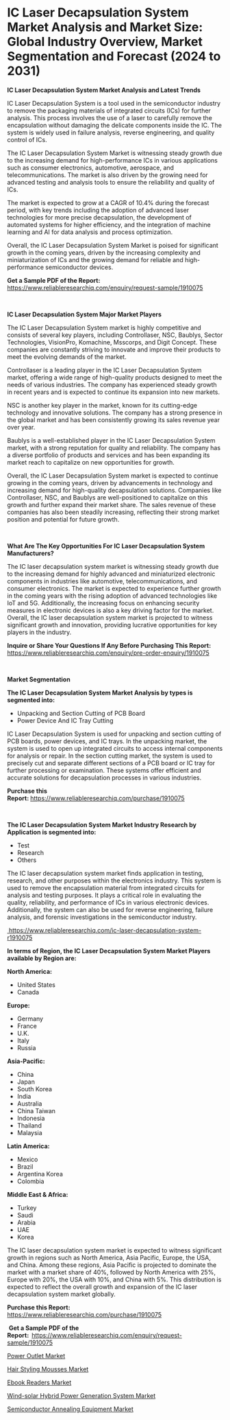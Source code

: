 <p><h1>IC Laser Decapsulation System Market Analysis and Market Size: Global Industry Overview, Market Segmentation and Forecast (2024 to 2031)</h1></p><p><strong>IC Laser Decapsulation System Market Analysis and Latest Trends</strong></p>
<p><p>IC Laser Decapsulation System is a tool used in the semiconductor industry to remove the packaging materials of integrated circuits (ICs) for further analysis. This process involves the use of a laser to carefully remove the encapsulation without damaging the delicate components inside the IC. The system is widely used in failure analysis, reverse engineering, and quality control of ICs.</p><p>The IC Laser Decapsulation System Market is witnessing steady growth due to the increasing demand for high-performance ICs in various applications such as consumer electronics, automotive, aerospace, and telecommunications. The market is also driven by the growing need for advanced testing and analysis tools to ensure the reliability and quality of ICs.</p><p>The market is expected to grow at a CAGR of 10.4% during the forecast period, with key trends including the adoption of advanced laser technologies for more precise decapsulation, the development of automated systems for higher efficiency, and the integration of machine learning and AI for data analysis and process optimization.</p><p>Overall, the IC Laser Decapsulation System Market is poised for significant growth in the coming years, driven by the increasing complexity and miniaturization of ICs and the growing demand for reliable and high-performance semiconductor devices.</p></p>
<p><strong>Get a Sample PDF of the Report:&nbsp;</strong> <a href="https://www.reliableresearchiq.com/enquiry/request-sample/1910075">https://www.reliableresearchiq.com/enquiry/request-sample/1910075</a></p>
<p>&nbsp;</p>
<p><strong>IC Laser Decapsulation System Major Market Players</strong></p>
<p><p>The IC Laser Decapsulation System market is highly competitive and consists of several key players, including Controllaser, NSC, Baublys, Sector Technologies, VisionPro, Komachine, Msscorps, and Digit Concept. These companies are constantly striving to innovate and improve their products to meet the evolving demands of the market.</p><p>Controllaser is a leading player in the IC Laser Decapsulation System market, offering a wide range of high-quality products designed to meet the needs of various industries. The company has experienced steady growth in recent years and is expected to continue its expansion into new markets.</p><p>NSC is another key player in the market, known for its cutting-edge technology and innovative solutions. The company has a strong presence in the global market and has been consistently growing its sales revenue year over year.</p><p>Baublys is a well-established player in the IC Laser Decapsulation System market, with a strong reputation for quality and reliability. The company has a diverse portfolio of products and services and has been expanding its market reach to capitalize on new opportunities for growth.</p><p>Overall, the IC Laser Decapsulation System market is expected to continue growing in the coming years, driven by advancements in technology and increasing demand for high-quality decapsulation solutions. Companies like Controllaser, NSC, and Baublys are well-positioned to capitalize on this growth and further expand their market share. The sales revenue of these companies has also been steadily increasing, reflecting their strong market position and potential for future growth.</p></p>
<p>&nbsp;</p>
<p><strong>What Are The Key Opportunities For IC Laser Decapsulation System Manufacturers?</strong></p>
<p><p>The IC laser decapsulation system market is witnessing steady growth due to the increasing demand for highly advanced and miniaturized electronic components in industries like automotive, telecommunications, and consumer electronics. The market is expected to experience further growth in the coming years with the rising adoption of advanced technologies like IoT and 5G. Additionally, the increasing focus on enhancing security measures in electronic devices is also a key driving factor for the market. Overall, the IC laser decapsulation system market is projected to witness significant growth and innovation, providing lucrative opportunities for key players in the industry.</p></p>
<p><strong>Inquire or Share Your Questions If Any Before Purchasing This Report:</strong> <a href="https://www.reliableresearchiq.com/enquiry/pre-order-enquiry/1910075">https://www.reliableresearchiq.com/enquiry/pre-order-enquiry/1910075</a></p>
<p>&nbsp;</p>
<p><strong>Market Segmentation</strong></p>
<p><strong>The IC Laser Decapsulation System Market Analysis by types is segmented into:</strong></p>
<p><ul><li>Unpacking and Section Cutting of PCB Board</li><li>Power Device And IC Tray Cutting</li></ul></p>
<p><p>IC Laser Decapsulation System is used for unpacking and section cutting of PCB boards, power devices, and IC trays. In the unpacking market, the system is used to open up integrated circuits to access internal components for analysis or repair. In the section cutting market, the system is used to precisely cut and separate different sections of a PCB board or IC tray for further processing or examination. These systems offer efficient and accurate solutions for decapsulation processes in various industries.</p></p>
<p><strong>Purchase this Report:&nbsp;</strong><a href="https://www.reliableresearchiq.com/purchase/1910075">https://www.reliableresearchiq.com/purchase/1910075</a></p>
<p>&nbsp;</p>
<p><strong>The IC Laser Decapsulation System Market Industry Research by Application is segmented into:</strong></p>
<p><ul><li>Test</li><li>Research</li><li>Others</li></ul></p>
<p><p>The IC laser decapsulation system market finds application in testing, research, and other purposes within the electronics industry. This system is used to remove the encapsulation material from integrated circuits for analysis and testing purposes. It plays a critical role in evaluating the quality, reliability, and performance of ICs in various electronic devices. Additionally, the system can also be used for reverse engineering, failure analysis, and forensic investigations in the semiconductor industry.</p></p>
<p><a href="https://www.reliableresearchiq.com/ic-laser-decapsulation-system-r1910075">&nbsp;https://www.reliableresearchiq.com/ic-laser-decapsulation-system-r1910075</a></p>
<p><strong>In terms of Region, the IC Laser Decapsulation System Market Players available by Region are:</strong></p>
<p>
    <p> <strong> North America: </strong>
        <ul>
            <li>United States</li>
            <li>Canada</li>
        </ul>
        </p> 
    <p> <strong> Europe: </strong>
        <ul>
            <li>Germany</li>
            <li>France</li>
            <li>U.K.</li>
            <li>Italy</li>
            <li>Russia</li>
        </ul>
        </p> 
    <p> <strong> Asia-Pacific: </strong>
        <ul>
            <li>China</li>
            <li>Japan</li>
            <li>South Korea</li>
            <li>India</li>
            <li>Australia</li>
            <li>China Taiwan</li>
            <li>Indonesia</li>
            <li>Thailand</li>
            <li>Malaysia</li>
        </ul>
        </p> 
    <p> <strong> Latin America: </strong>
        <ul>
            <li>Mexico</li>
            <li>Brazil</li>
            <li>Argentina Korea</li>
            <li>Colombia</li>
        </ul>
        </p> 
    <p> <strong> Middle East & Africa: </strong>
        <ul>
            <li>Turkey</li>
            <li>Saudi</li>
            <li>Arabia</li>
            <li>UAE</li>
            <li>Korea</li>
        </ul>
    </p>
    </p>
<p><p>The IC laser decapsulation system market is expected to witness significant growth in regions such as North America, Asia Pacific, Europe, the USA, and China. Among these regions, Asia Pacific is projected to dominate the market with a market share of 40%, followed by North America with 25%, Europe with 20%, the USA with 10%, and China with 5%. This distribution is expected to reflect the overall growth and expansion of the IC laser decapsulation system market globally.</p></p>
<p><strong>Purchase this Report: </strong><a href="https://www.reliableresearchiq.com/purchase/1910075">https://www.reliableresearchiq.com/purchase/1910075</a></p>
<p>&nbsp;<strong>Get a Sample PDF of the Report:&nbsp;&nbsp;</strong><a href="https://www.reliableresearchiq.com/enquiry/request-sample/1910075">https://www.reliableresearchiq.com/enquiry/request-sample/1910075</a></p>
<p><strong></strong></p>
<p><p><a href="https://medium.com/@danialhayes/global-power-outlet-market-is-projected-to-grow-at-a-cagr-of-14-3-7b6eff1196df">Power Outlet Market</a></p><p><a href="https://medium.com/@acqwoncopeland76/hair-styling-mousses-market-a-global-and-regional-analysis-focus-on-region-country-level-2d9810d4c0a3">Hair Styling Mousses Market</a></p><p><a href="https://medium.com/@breanakozey2023/ebook-readers-market-research-report-includes-analysis-on-market-size-share-and-growth-rate-at-11-6-4b0e6ae73eb2?postPublishedType=initial">Ebook Readers Market</a></p><p><a href="https://github.com/hrhzhypq19/Market-Research-Report-List-1/blob/main/wind-solar-hybrid-power-generation-system-market.md">Wind-solar Hybrid Power Generation System Market</a></p><p><a href="https://github.com/kishanagarner91/Market-Research-Report-List-1/blob/main/semiconductor-annealing-equipment-market.md">Semiconductor Annealing Equipment Market</a></p></p>